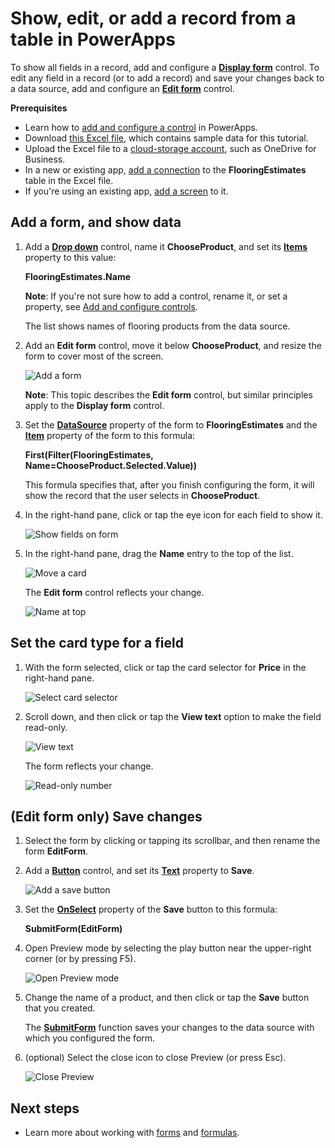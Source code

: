 <properties
    pageTitle="Show, edit, or add a record from a table | Microsoft PowerApps"
    description="Use a form to show, edit, or add a record from a table in your data source."
    services=""
    suite="powerapps"
    documentationCenter="na"
    authors="sarafankit"
    manager="anneta"
    editor=""
    tags=""/>
<tags
    ms.service="powerapps"
    ms.devlang="na"
    ms.topic="article"
    ms.tgt_pltfrm="na"
    ms.workload="na"
    ms.date="10/16/2016"
    ms.author="ankitsar"/>

# Show, edit, or add a record from a table in PowerApps #
To show all fields in a record, add and configure a **[Display form](controls/control-form-detail.md)** control. To edit any field in a record (or to add a record) and save your changes back to a data source, add and configure an **[Edit form](controls/control-form-detail.md)** control.

**Prerequisites**

- Learn how to [add and configure a control](add-configure-controls.md) in PowerApps.
- Download [this Excel file](https://az787822.vo.msecnd.net/documentation/get-started-from-data/FlooringEstimates.xlsx), which contains sample data for this tutorial.
- Upload the Excel file to a [cloud-storage account](cloud-storage-blob-connections.md), such as OneDrive for Business.
- In a new or existing app, [add a connection](add-data-connection.md) to the **FlooringEstimates** table in the Excel file.
- If you're using an existing app, [add a screen](add-screen-context-variables.md) to it.

## Add a form, and show data ##
1. Add a **[Drop down](controls/control-drop-down.md)** control, name it **ChooseProduct**, and set its **[Items](controls/properties-core.md)** property to this value:

	**FlooringEstimates.Name**

	**Note**: If you're not sure how to add a control, rename it, or set a property, see [Add and configure controls](add-configure-controls.md).

	The list shows names of flooring products from the data source.

1. Add an **Edit form** control, move it below **ChooseProduct**, and resize the form to cover most of the screen.

    ![Add a form](./media/add-form/add-a-form.png)

	**Note**: This topic describes the **Edit form** control, but similar principles apply to the **Display form** control.

1.  Set the **[DataSource](controls/control-form-detail.md)** property of the form to **FlooringEstimates** and the **[Item](controls/control-form-detail.md)** property of the form to this formula:

	**First(Filter(FlooringEstimates, Name=ChooseProduct.Selected.Value))**

    This formula specifies that, after you finish configuring the form, it will show the record that the user selects in **ChooseProduct**.

1. In the right-hand pane, click or tap the eye icon for each field to show it.

	![Show fields on form](./media/add-form/show-fields.png)

1. In the right-hand pane, drag the **Name** entry to the top of the list.

	![Move a card](./media/add-form/move-card.png)

	The **Edit form** control reflects your change.

	![Name at top](./media/add-form/move-card-form.png)

## Set the card type for a field ##
1. With the form selected, click or tap the card selector for **Price** in the right-hand pane.

	![Select card selector](./media/add-form/card-selector.png)

1. Scroll down, and then click or tap the **View text** option to make the field read-only.

	![View text](./media/add-form/view-text.png)

	The form reflects your change.

	![Read-only number](./media/add-form/read-only.png)  

## (Edit form only) Save changes ##
1. Select the form by clicking or tapping its scrollbar, and then rename the form **EditForm**.

1. Add a **[Button](controls/control-button.md)** control, and set its **[Text](controls/properties-core.md)** property to **Save**.

	![Add a save button](./media/add-form/save-button.png)  

1.  Set the **[OnSelect](controls/properties-core.md)** property of the **Save** button to this formula:

	**SubmitForm(EditForm)**

1. Open Preview mode by selecting the play button near the upper-right corner (or by pressing F5).

	![Open Preview mode](./media/add-form/open-preview.png)  

1. Change the name of a product, and then click or tap the **Save** button that you created.

	The **[SubmitForm](functions/function-form.md)** function saves your changes to the data source with which you configured the form.

1. (optional) Select the close icon to close Preview (or press Esc).

	![Close Preview](./media/add-form/close-preview.png)

## Next steps ##
- Learn more about working with [forms](working-with-forms.md) and [formulas](working-with-formulas.md).
